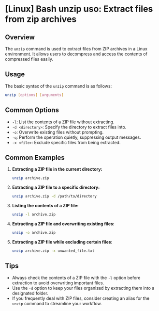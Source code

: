 # [Linux] Bash unzip uso: Extract files from zip archives

## Overview
The `unzip` command is used to extract files from ZIP archives in a Linux environment. It allows users to decompress and access the contents of compressed files easily.

## Usage
The basic syntax of the `unzip` command is as follows:

```bash
unzip [options] [arguments]
```

## Common Options
- `-l`: List the contents of a ZIP file without extracting.
- `-d <directory>`: Specify the directory to extract files into.
- `-o`: Overwrite existing files without prompting.
- `-q`: Perform the operation quietly, suppressing output messages.
- `-x <file>`: Exclude specific files from being extracted.

## Common Examples

1. **Extracting a ZIP file in the current directory:**
   ```bash
   unzip archive.zip
   ```

2. **Extracting a ZIP file to a specific directory:**
   ```bash
   unzip archive.zip -d /path/to/directory
   ```

3. **Listing the contents of a ZIP file:**
   ```bash
   unzip -l archive.zip
   ```

4. **Extracting a ZIP file and overwriting existing files:**
   ```bash
   unzip -o archive.zip
   ```

5. **Extracting a ZIP file while excluding certain files:**
   ```bash
   unzip archive.zip -x unwanted_file.txt
   ```

## Tips
- Always check the contents of a ZIP file with the `-l` option before extraction to avoid overwriting important files.
- Use the `-d` option to keep your files organized by extracting them into a designated folder.
- If you frequently deal with ZIP files, consider creating an alias for the `unzip` command to streamline your workflow.